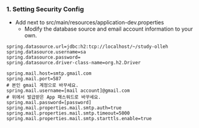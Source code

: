 ### 1. Setting Security Config
- Add next to src/main/resources/application-dev.properties
    - Modify the database source and email account information to your own. 
```properties
spring.datasource.url=jdbc:h2:tcp://localhost/~/study-olleh
spring.datasource.username=sa
spring.datasource.password=
spring.datasource.driver-class-name=org.h2.Driver

spring.mail.host=smtp.gmail.com
spring.mail.port=587
# 본인 gmail 계정으로 바꾸세요.
spring.mail.username=[mail account]@gmail.com
# 위에서 발급받은 App 패스워드로 바꾸세요.
spring.mail.password=[password]
spring.mail.properties.mail.smtp.auth=true
spring.mail.properties.mail.smtp.timeout=5000
spring.mail.properties.mail.smtp.starttls.enable=true
```